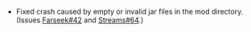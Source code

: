 - Fixed crash caused by empty or invalid jar files in the mod directory. (Issues [Farseek#42](https://github.com/delvr/Farseek/issues/42) and [Streams#64](https://github.com/delvr/Streams/issues/64).)
